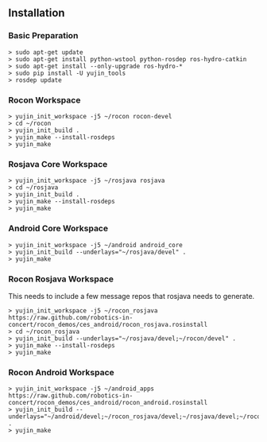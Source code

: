## Installation

### Basic Preparation

```
> sudo apt-get update
> sudo apt-get install python-wstool python-rosdep ros-hydro-catkin
> sudo apt-get install --only-upgrade ros-hydro-*
> sudo pip install -U yujin_tools
> rosdep update
```

### Rocon Workspace

```
> yujin_init_workspace -j5 ~/rocon rocon-devel
> cd ~/rocon
> yujin_init_build .
> yujin_make --install-rosdeps
> yujin_make
```

### Rosjava Core Workspace


```
> yujin_init_workspace -j5 ~/rosjava rosjava
> cd ~/rosjava
> yujin_init_build .
> yujin_make --install-rosdeps
> yujin_make
```

### Android Core Workspace

```
> yujin_init_workspace -j5 ~/android android_core
> yujin_init_build --underlays="~/rosjava/devel" .
> yujin_make
```

### Rocon Rosjava Workspace

This needs to include a few message repos that rosjava needs to generate.

```
> yujin_init_workspace -j5 ~/rocon_rosjava https://raw.github.com/robotics-in-concert/rocon_demos/ces_android/rocon_rosjava.rosinstall
> cd ~/rocon_rosjava
> yujin_init_build --underlays="~/rosjava/devel;~/rocon/devel" .
> yujin_make --install-rosdeps
> yujin_make
```

### Rocon Android Workspace

```
> yujin_init_workspace -j5 ~/android_apps https://raw.github.com/robotics-in-concert/rocon_demos/ces_android/rocon_android.rosinstall
> yujin_init_build --underlays="~/android/devel;~/rocon_rosjava/devel;~/rosjava/devel;~/rocon/devel" .
> yujin_make
```
